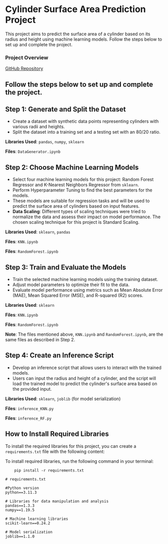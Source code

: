 # Cylinder Surface Area Prediction Project

This project aims to predict the surface area of a cylinder based on its radius and height using machine learning models. Follow the steps below to set up and complete the project.

### Project Overview
[GitHub Repository](https://github.com/Haseeb1919/area-of-cylinder)


## **Follow the steps below to set up and complete the project.**


## Step 1: Generate and Split the Dataset

- Create a dataset with synthetic data points representing cylinders with various radii and heights.
- Split the dataset into a training set and a testing set with an 80/20 ratio.

**Libraries Used**: `pandas`, `numpy`, `sklearn`

**Files**: `DataGenerator.ipynb`


## Step 2: Choose Machine Learning Models

- Select four machine learning models for this project: Random Forest Regressor and K-Nearest Neighbors Regressor from `sklearn`.
- Perform Hyperparameter Tuning to find the best parameters for the models.
- These models are suitable for regression tasks and will be used to predict the surface area of cylinders based on input features.
- **Data Scaling**: Different types of scaling techniques were tried to normalize the data and assess their impact on model performance. The chosen scaling technique for this project is Standard Scaling.


**Libraries Used**: `sklearn`, `pandas`

**Files**: `KNN.ipynb`

**Files**: `RandomForest.ipynb`



## Step 3: Train and Evaluate the Models

- Train the selected machine learning models using the training dataset.
- Adjust model parameters to optimize their fit to the data.
- Evaluate model performance using metrics such as Mean Absolute Error (MAE), Mean Squared Error (MSE), and R-squared (R2) scores.

**Libraries Used**: `sklearn`

**Files**: `KNN.ipynb`

**Files**: `RandomForest.ipynb`

**Note**: The files mentioned above, `KNN.ipynb` and `RandomForest.ipynb`, are the same files as described in Step 2.

## Step 4: Create an Inference Script

- Develop an inference script that allows users to interact with the trained models.
- Users can input the radius and height of a cylinder, and the script will load the trained model to predict the cylinder's surface area based on the provided input.

**Libraries Used**: `sklearn`, `joblib` (for model serialization)

**Files**: `inference_KNN.py`

**Files**: `inference_RF.py`

## How to Install Required Libraries

To install the required libraries for this project, you can create a `requirements.txt` file with the following content:


To install required libraries, run the following command in your terminal:
        
        pip install -r requirements.txt



```plaintext
# requirements.txt

#Python version
python==3.11.3

# Libraries for data manipulation and analysis
pandas==1.3.3
numpy==1.19.5

# Machine learning libraries
scikit-learn==0.24.2

# Model serialization
joblib==1.1.0

